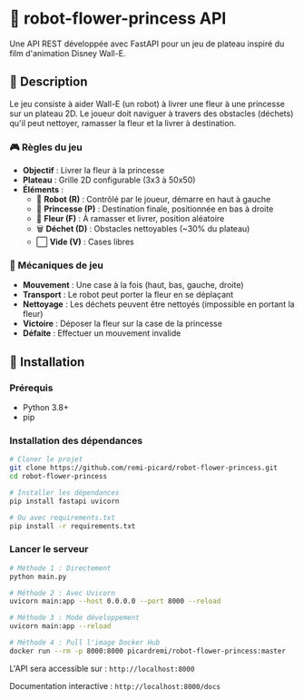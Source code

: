# 🤖 robot-flower-princess API

Une API REST développée avec FastAPI pour un jeu de plateau inspiré du film d'animation Disney Wall-E.

## 📖 Description

Le jeu consiste à aider Wall-E (un robot) à livrer une fleur à une princesse sur un plateau 2D. Le joueur doit naviguer à travers des obstacles (déchets) qu'il peut nettoyer, ramasser la fleur et la livrer à destination.

### 🎮 Règles du jeu

- **Objectif** : Livrer la fleur à la princesse
- **Plateau** : Grille 2D configurable (3x3 à 50x50)
- **Éléments** :
  - 🤖 **Robot (R)** : Contrôlé par le joueur, démarre en haut à gauche
  - 👑 **Princesse (P)** : Destination finale, positionnée en bas à droite
  - 🌸 **Fleur (F)** : À ramasser et livrer, position aléatoire
  - 🗑️ **Déchet (D)** : Obstacles nettoyables (~30% du plateau)
  - ⬜ **Vide (V)** : Cases libres

### 🎯 Mécaniques de jeu

- **Mouvement** : Une case à la fois (haut, bas, gauche, droite)
- **Transport** : Le robot peut porter la fleur en se déplaçant
- **Nettoyage** : Les déchets peuvent être nettoyés (impossible en portant la fleur)
- **Victoire** : Déposer la fleur sur la case de la princesse
- **Défaite** : Effectuer un mouvement invalide

## 🚀 Installation

### Prérequis

- Python 3.8+
- pip

### Installation des dépendances

```bash
# Cloner le projet
git clone https://github.com/remi-picard/robot-flower-princess.git
cd robot-flower-princess

# Installer les dépendances
pip install fastapi uvicorn

# Ou avec requirements.txt
pip install -r requirements.txt
```

### Lancer le serveur

```bash
# Méthode 1 : Directement
python main.py

# Méthode 2 : Avec Uvicorn
uvicorn main:app --host 0.0.0.0 --port 8000 --reload

# Méthode 3 : Mode développement
uvicorn main:app --reload

# Méthode 4 : Pull l'image Docker Hub
docker run --rm -p 8000:8000 picardremi/robot-flower-princess:master
```

L'API sera accessible sur : `http://localhost:8000`

Documentation interactive : `http://localhost:8000/docs`
